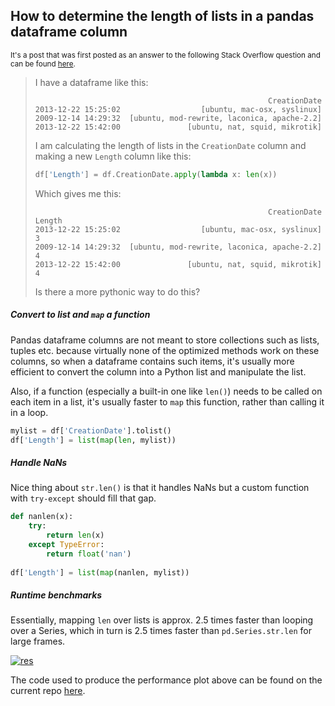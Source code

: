 ## How to determine the length of lists in a pandas dataframe column

<sup>It's a post that was first posted as an answer to the following Stack Overflow question and can be found [here](https://stackoverflow.com/a/75796628/19123103). </sup>

> I have a dataframe like this:
> 
> ```none
>                                                     CreationDate
> 2013-12-22 15:25:02                  [ubuntu, mac-osx, syslinux]
> 2009-12-14 14:29:32  [ubuntu, mod-rewrite, laconica, apache-2.2]
> 2013-12-22 15:42:00               [ubuntu, nat, squid, mikrotik]
> ```
> I am calculating the length of lists in the `CreationDate` column and making a new `Length` column like this:
> ```python
> df['Length'] = df.CreationDate.apply(lambda x: len(x))
> ```
>     
> Which gives me this:
> ```none
>                                                     CreationDate  Length
> 2013-12-22 15:25:02                  [ubuntu, mac-osx, syslinux]       3
> 2009-12-14 14:29:32  [ubuntu, mod-rewrite, laconica, apache-2.2]       4
> 2013-12-22 15:42:00               [ubuntu, nat, squid, mikrotik]       4
> ```
>     
> Is there a more pythonic way to do this?





##### Convert to list and `map` a function

Pandas dataframe columns are not meant to store collections such as lists, tuples etc. because virtually none of the optimized methods work on these columns, so when a dataframe contains such items, it's usually more efficient to convert the column into a Python list and manipulate the list.

Also, if a function (especially a built-in one like `len()`) needs to be called on each item in a list, it's usually faster to `map` this function, rather than calling it in a loop.

```python
mylist = df['CreationDate'].tolist()
df['Length'] = list(map(len, mylist))
```

##### Handle NaNs

Nice thing about `str.len()` is that it handles NaNs but a custom function with `try-except` should fill that gap.

```python
def nanlen(x):
    try:
        return len(x)
    except TypeError:
        return float('nan')
    
df['Length'] = list(map(nanlen, mylist))
```

##### Runtime benchmarks

Essentially, mapping `len` over lists is approx. 2.5 times faster than looping over a Series, which in turn is 2.5 times faster than `pd.Series.str.len` for large frames.

[![res][1]][1]

The code used to produce the performance plot above can be found on the current repo [here](./perfplot_tester.py).



  [1]: https://i.stack.imgur.com/QZcyE.png